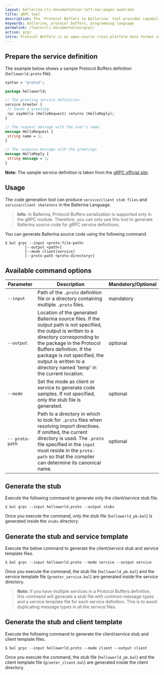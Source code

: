 ```yaml
---
layout: ballerina-cli-documentation-left-nav-pages-swanlake
title: gRPC tool
description: The `Protocol Buffers to Ballerina` tool provides capabilities to generate Ballerina source code for the Protocol Buffer definition.
keywords: ballerina, protocol buffers, programming language
permalink: /learn/cli-documentation/grpc/
active: grpc
intro: Protocol Buffers is an open-source cross-platform data format used to serialize structured data. gRPC uses Protocol Buffers as Interface Definition Language to create service contracts, detailing all of its remote methods and message formats. The `Protocol Buffers to Ballerina` tooling makes it easy for users to develop a service documented in a Protocol Buffers by generating Ballerina service/client stub files and skeletons.
---
```


## Prepare the service definition

The example below shows a sample Protocol Buffers definition (`helloworld.proto` file).

```proto
syntax = "proto3";

package helloworld;

// The greeting service definition.
service Greeter {
 // Sends a greeting
 rpc sayHello (HelloRequest) returns (HelloReply);
}

// The request message with the user's name.
message HelloRequest {
 string name = 1;
}

// The response message with the greetings
message HelloReply {
 string message = 1;
}
```
**Note:** The sample service definition is taken from the [gRPC official site](https://grpc.io/docs/what-is-grpc/introduction/).

## Usage

The code generation tool can produce `service/client stub files` and `service/client skeletons` in the Ballerina Language.
 
>**Info:** In Ballerina, Protocol Buffers serialization is supported only in the gRPC module. Therefore, you can only use this tool to generate Ballerina source code for gRPC service definitions.

You can generate Ballerina source code using the following command.

```
$ bal grpc --input <proto-file-path> 
         [--output <path>] 
         [--mode client|service]
         [--proto-path <proto-directory>]
```

## Available command options

| Parameter      | Description                                                                                                                                                                                                                                                                                                                                                  | Mandatory/Optional |
|----------------|---------------------------------------------------------------------------------------------------------------------------------------------------------------------------------------------------------------------------------------------------------------------------------------------------------------------------------------------------------------------------------|--------------------|
| `--input`  | Path of the `.proto` definition file or a directory containing multiple `.proto` files.                                                                                                                                                                                                                         | mandatory           |
| `--output`     | Location of the generated Ballerina source files. If the output path is not specified, the output is written to a directory corresponding to the package in the Protocol Buffers definition. If the package is not specified, the output is written to a directory named 'temp' in the current location.                                                                                                                                          | optional           |
| `--mode`     | Set the mode as client or service to generate code samples. If not specified, only the stub file is generated.                                                                                                                                          | optional           |
| `-- proto-path`     | Path to a directory in which to look for `.proto` files when resolving import directives. If omitted, the current directory is used. The `.proto` file specified in the `input` must reside in the `proto-path` so that the compiler can determine its canonical name.                                                                                                                                         | optional           |

## Generate the stub 

Execute the following command to generate only the client/service stub file.

```
$ bal grpc --input helloworld.proto --output stubs
```

Once you execute the command, only the stub file (`helloworld_pb.bal`) is generated inside the `stubs` directory.

## Generate the stub and service template

Execute the below command to generate the client/service stub and service template files.

```
$ bal grpc --input helloworld.proto --mode service --output service
```

Once you execute the command, the stub file (`helloworld_pb.bal`) and the service template file (`greeter_service.bal`) are generated inside the service directory.

> **Note:** If you have multiple services in a Protocol Buffers definition, this command will generate a stub file with common message types and a service template file for each service definition. This is to avoid duplicating message types in all the service files.

## Generate the stub and client template

Execute the following command to generate the client/service stub and client template files.

```
$ bal grpc --input helloworld.proto --mode client --output client
```

Once you execute the command, the stub file (`helloworld_pb.bal`) and the client template file (`greeter_client.bal`) are generated inside the client directory.

